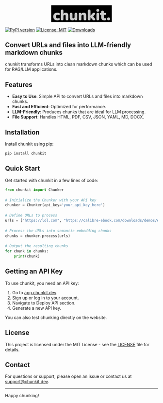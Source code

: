 <p align="center">
  <img src="chn.png" alt="chunkit" width="200" style="filter: invert(100%) brightness(0.8);"/>
</p>

[![PyPI version](https://badge.fury.io/py/chunkit.svg)](https://badge.fury.io/py/chunkit)
[![License: MIT](https://img.shields.io/badge/License-MIT-yellow.svg)](https://opensource.org/licenses/MIT)
[![Downloads](https://pepy.tech/badge/chunkit)](https://pepy.tech/project/chunkit)

## Convert URLs and files into LLM-friendly markdown chunks

chunkit transforms URLs into clean markdown chunks which can be used for RAG/LLM applications.

## Features

- **Easy to Use**: Simple API to convert URLs and files into markdown chunks.
- **Fast and Efficient**: Optimized for performance.
- **LLM-Friendly**: Produces chunks that are ideal for LLM processing.
- **File Support**: Handles HTML, PDF, CSV, JSON, YAML, MD, DOCX.

## Installation

Install chunkit using pip:

```bash
pip install chunkit
```

## Quick Start

Get started with chunkit in a few lines of code:

```python
from chunkit import Chunker

# Initialize the Chunker with your API key
chunker = Chunker(api_key='your_api_key_here')

# Define URLs to process
urls = ["https://lol.com", "https://calibre-ebook.com/downloads/demos/demo.docx"]

# Process the URLs into semantic embedding chunks
chunks = chunker.process(urls)

# Output the resulting chunks
for chunk in chunks:
    print(chunk)
```

## Getting an API Key

To use chunkit, you need an API key:

1. Go to [app.chunkit.dev](https://app.chunkit.dev).
2. Sign up or log in to your account. 
3. Navigate to Deploy API section.
4. Generate a new API key.

You can also test chunking directly on the website.

## License

This project is licensed under the MIT License - see the [LICENSE](LICENSE) file for details.

## Contact

For questions or support, please open an issue or contact us at support@chunkit.dev.

---

Happy chunking!
